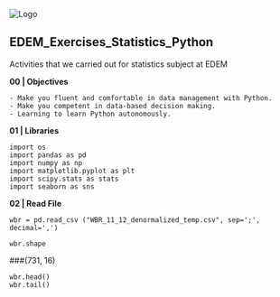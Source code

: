 
![Logo](https://n3m5z7t4.rocketcdn.me/wp-content/plugins/edem-shortcodes/public/img/logo-Edem.png)

## EDEM_Exercises_Statistics_Python
Activities that we carried out for statistics subject at EDEM


**00 | Objectives**

```
- Make you fluent and comfortable in data management with Python.
- Make you competent in data-based decision making.
- Learning to learn Python autonomously.
```

**01 | Libraries**

```
import os
import pandas as pd
import numpy as np
import matplotlib.pyplot as plt  
import scipy.stats as stats   
import seaborn as sns
```

**02 | Read File**

```
wbr = pd.read_csv ("WBR_11_12_denormalized_temp.csv", sep=';', decimal=',')
```
```
wbr.shape
```
###(731, 16)

```
wbr.head()
wbr.tail()
```



